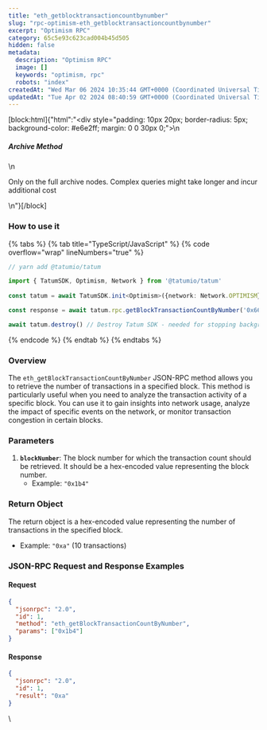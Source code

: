 ```yaml
---
title: "eth_getblocktransactioncountbynumber"
slug: "rpc-optimism-eth_getblocktransactioncountbynumber"
excerpt: "Optimism RPC"
category: 65c5e93c623cad004b45d505
hidden: false
metadata: 
  description: "Optimism RPC"
  image: []
  keywords: "optimism, rpc"
  robots: "index"
createdAt: "Wed Mar 06 2024 10:35:44 GMT+0000 (Coordinated Universal Time)"
updatedAt: "Tue Apr 02 2024 08:40:59 GMT+0000 (Coordinated Universal Time)"
---
```

[block:html]{"html":"<div style=\"padding: 10px 20px; border-radius: 5px; background-color: #e6e2ff; margin: 0 0 30px 0;\">\n  <h5>Archive Method</h5>\n  <p>Only on the full archive nodes. Complex queries might take longer and incur additional cost</p>\n</div>"}[/block]

### How to use it

{% tabs %}
{% tab title="TypeScript/JavaScript" %}
{% code overflow="wrap" lineNumbers="true" %}
```typescript
// yarn add @tatumio/tatum

import { TatumSDK, Optimism, Network } from '@tatumio/tatum'
  
const tatum = await TatumSDK.init<Optimism>({network: Network.OPTIMISM})

const response = await tatum.rpc.getBlockTransactionCountByNumber('0x66BD5D5')

await tatum.destroy() // Destroy Tatum SDK - needed for stopping background jobs
```
{% endcode %}
{% endtab %}
{% endtabs %}

### Overview

The `eth_getBlockTransactionCountByNumber` JSON-RPC method allows you to retrieve the number of transactions in a specified block. This method is particularly useful when you need to analyze the transaction activity of a specific block. You can use it to gain insights into network usage, analyze the impact of specific events on the network, or monitor transaction congestion in certain blocks.

### Parameters

1. **`blockNumber`**: The block number for which the transaction count should be retrieved. It should be a hex-encoded value representing the block number.
   * Example: `"0x1b4"` 

### Return Object

The return object is a hex-encoded value representing the number of transactions in the specified block.

* Example: `"0xa"` (10 transactions)

### JSON-RPC Request and Response Examples

#### Request

```json
{
  "jsonrpc": "2.0",
  "id": 1,
  "method": "eth_getBlockTransactionCountByNumber",
  "params": ["0x1b4"]
}
```

#### Response

```json
{
  "jsonrpc": "2.0",
  "id": 1,
  "result": "0xa"
}
```



\
